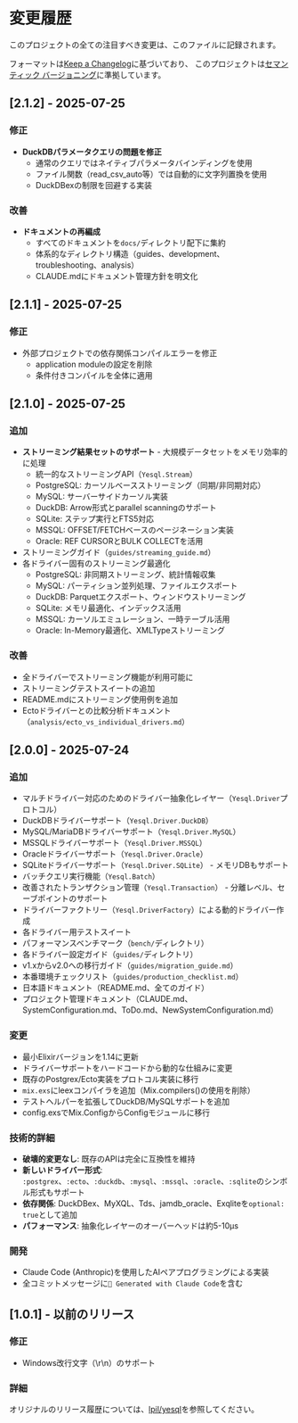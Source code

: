 # 変更履歴

このプロジェクトの全ての注目すべき変更は、このファイルに記録されます。

フォーマットは[Keep a Changelog](https://keepachangelog.com/ja/1.0.0/)に基づいており、
このプロジェクトは[セマンティック バージョニング](https://semver.org/lang/ja/)に準拠しています。

## [2.1.2] - 2025-07-25

### 修正
- **DuckDBパラメータクエリの問題を修正**
  - 通常のクエリではネイティブパラメータバインディングを使用
  - ファイル関数（read_csv_auto等）では自動的に文字列置換を使用
  - DuckDBexの制限を回避する実装

### 改善
- **ドキュメントの再編成**
  - すべてのドキュメントを`docs/`ディレクトリ配下に集約
  - 体系的なディレクトリ構造（guides、development、troubleshooting、analysis）
  - CLAUDE.mdにドキュメント管理方針を明文化

## [2.1.1] - 2025-07-25

### 修正
- 外部プロジェクトでの依存関係コンパイルエラーを修正
  - application moduleの設定を削除
  - 条件付きコンパイルを全体に適用

## [2.1.0] - 2025-07-25

### 追加
- **ストリーミング結果セットのサポート** - 大規模データセットをメモリ効率的に処理
  - 統一的なストリーミングAPI（`Yesql.Stream`）
  - PostgreSQL: カーソルベースストリーミング（同期/非同期対応）
  - MySQL: サーバーサイドカーソル実装
  - DuckDB: Arrow形式とparallel scanningのサポート
  - SQLite: ステップ実行とFTS5対応
  - MSSQL: OFFSET/FETCHベースのページネーション実装
  - Oracle: REF CURSORとBULK COLLECTを活用
- ストリーミングガイド（`guides/streaming_guide.md`）
- 各ドライバー固有のストリーミング最適化
  - PostgreSQL: 非同期ストリーミング、統計情報収集
  - MySQL: パーティション並列処理、ファイルエクスポート
  - DuckDB: Parquetエクスポート、ウィンドウストリーミング
  - SQLite: メモリ最適化、インデックス活用
  - MSSQL: カーソルエミュレーション、一時テーブル活用
  - Oracle: In-Memory最適化、XMLTypeストリーミング

### 改善
- 全ドライバーでストリーミング機能が利用可能に
- ストリーミングテストスイートの追加
- README.mdにストリーミング使用例を追加
- Ectoドライバーとの比較分析ドキュメント（`analysis/ecto_vs_individual_drivers.md`）

## [2.0.0] - 2025-07-24

### 追加
- マルチドライバー対応のためのドライバー抽象化レイヤー（`Yesql.Driver`プロトコル）
- DuckDBドライバーサポート（`Yesql.Driver.DuckDB`）
- MySQL/MariaDBドライバーサポート（`Yesql.Driver.MySQL`）
- MSSQLドライバーサポート（`Yesql.Driver.MSSQL`）
- Oracleドライバーサポート（`Yesql.Driver.Oracle`）
- SQLiteドライバーサポート（`Yesql.Driver.SQLite`） - メモリDBもサポート
- バッチクエリ実行機能（`Yesql.Batch`）
- 改善されたトランザクション管理（`Yesql.Transaction`） - 分離レベル、セーブポイントのサポート
- ドライバーファクトリー（`Yesql.DriverFactory`）による動的ドライバー作成
- 各ドライバー用テストスイート
- パフォーマンスベンチマーク（`bench/`ディレクトリ）
- 各ドライバー設定ガイド（`guides/`ディレクトリ）
- v1.xからv2.0への移行ガイド（`guides/migration_guide.md`）
- 本番環境チェックリスト（`guides/production_checklist.md`）
- 日本語ドキュメント（README.md、全てのガイド）
- プロジェクト管理ドキュメント（CLAUDE.md、SystemConfiguration.md、ToDo.md、NewSystemConfiguration.md）

### 変更
- 最小Elixirバージョンを1.14に更新
- ドライバーサポートをハードコードから動的な仕組みに変更
- 既存のPostgrex/Ecto実装をプロトコル実装に移行
- `mix.exs`にleexコンパイラを追加（Mix.compilers()の使用を削除）
- テストヘルパーを拡張してDuckDB/MySQLサポートを追加
- config.exsでMix.ConfigからConfigモジュールに移行

### 技術的詳細
- **破壊的変更なし**: 既存のAPIは完全に互換性を維持
- **新しいドライバー形式**: `:postgrex`、`:ecto`、`:duckdb`、`:mysql`、`:mssql`、`:oracle`、`:sqlite`のシンボル形式もサポート
- **依存関係**: DuckDBex、MyXQL、Tds、jamdb_oracle、Exqliteを`optional: true`として追加
- **パフォーマンス**: 抽象化レイヤーのオーバーヘッドは約5-10μs

### 開発
- Claude Code (Anthropic)を使用したAIペアプログラミングによる実装
- 全コミットメッセージに`🤖 Generated with Claude Code`を含む

## [1.0.1] - 以前のリリース

### 修正
- Windows改行文字（\r\n）のサポート

### 詳細
オリジナルのリリース履歴については、[lpil/yesql](https://github.com/lpil/yesql)を参照してください。